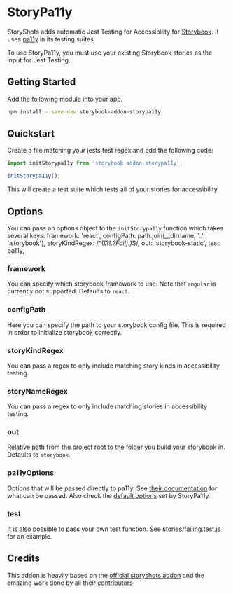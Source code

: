 # StoryPa11y

StoryShots adds automatic Jest Testing for Accessibility for [Storybook](https://storybook.js.org/). It uses [pa11y](http://pa11y.org/) in its testing suites.


To use StoryPa11y, you must use your existing Storybook stories as the input for Jest Testing.

## Getting Started

Add the following module into your app.

```sh
npm install --save-dev storybook-addon-storypa11y
```

## Quickstart

Create a file matching your jests test regex and add the following code:
```js
import initStorypa11y from 'storybook-addon-storypa11y';

initStorypa11y();
```

This will create a test suite which tests all of your stories for accessibility.

## Options

You can pass an options object to the `initStorypa11y` function which takes several keys:
framework: 'react',
  configPath: path.join(__dirname, '..', '.storybook'),
  storyKindRegex: /^((?!.*?Fail).)*$/,
  out: 'storybook-static',
  test: pa11y,
### framework
You can specify which storybook framework to use. Note that `angular` is currently not supported. Defaults to `react`.

### configPath
Here you can specify the path to your storybook config file. This is required in order to initialize storybook correctly.

### storyKindRegex
You can pass a regex to only include matching story kinds in accessibility testing.

### storyNameRegex
You can pass a regex to only include matching stories in accessibility testing.

### out
Relative path from the project root to the folder you build your storybook in. Defaults to `storybook`.

### pa11yOptions
Options that will be passed directly to pa11y. See [their documentation](https://github.com/pa11y/pa11y#configuration) for what can be passed. Also check the [default options](https://github.com/tobilen/storybook-addon-storypa11y/blob/master/src/api/ensureOptionsDefaults.js#L31) set by StoryPa11y.

### test
It is also possible to pass your own test function. See [stories/failing.test.js](stories/failing.test.js) for an example.

## Credits

This addon is heavily based on the [official storyshots addon](https://github.com/storybooks/storybook/tree/next/addons/storyshots/storyshots-core) and the amazing work done by all their [contributors](https://github.com/storybooks/storybook/graphs/contributors)
